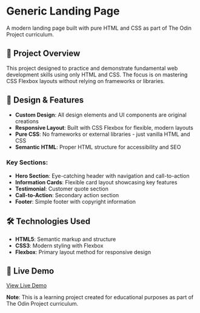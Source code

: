 # Generic Landing Page

A modern landing page built with pure HTML and CSS as part of The Odin Project curriculum.

## 🎯 Project Overview

This project designed to practice and demonstrate fundamental web development skills using only HTML and CSS. The focus is on mastering CSS Flexbox layouts without relying on frameworks or libraries.

## 🎨 Design & Features

- **Custom Design**: All design elements and UI components are original creations
- **Responsive Layout**: Built with CSS Flexbox for flexible, modern layouts
- **Pure CSS**: No frameworks or external libraries - just vanilla HTML and CSS
- **Semantic HTML**: Proper HTML structure for accessibility and SEO

### Key Sections:
- **Hero Section**: Eye-catching header with navigation and call-to-action
- **Information Cards**: Flexible card layout showcasing key features
- **Testimonial**: Customer quote section
- **Call-to-Action**: Secondary action section
- **Footer**: Simple footer with copyright information

## 🛠️ Technologies Used

- **HTML5**: Semantic markup and structure
- **CSS3**: Modern styling with Flexbox
- **Flexbox**: Primary layout method for responsive design


## 🔗 Live Demo

[View Live Demo](https://liadraz.github.io/generic-landing-page/)


**Note**: This is a learning project created for educational purposes as part of The Odin Project curriculum.
